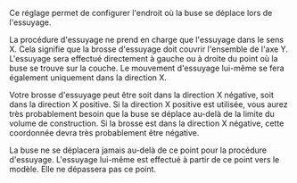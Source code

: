 Ce réglage permet de configurer l'endroit où la buse se déplace lors de l'essuyage.

La procédure d'essuyage ne prend en charge que l'essuyage dans le sens X. Cela signifie que la brosse d'essuyage doit couvrir l'ensemble de l'axe Y. L'essuyage sera effectué directement à gauche ou à droite du point où la buse se trouve sur la couche. Le mouvement d'essuyage lui-même se fera également uniquement dans la direction X.

Votre brosse d'essuyage peut être soit dans la direction X négative, soit dans la direction X positive. Si la direction X positive est utilisée, vous aurez très probablement besoin que la buse se déplace au-delà de la limite du volume de construction. Si la brosse est dans la direction X négative, cette coordonnée devra très probablement être négative.

La buse ne se déplacera jamais au-delà de ce point pour la procédure d'essuyage. L'essuyage lui-même est effectué à partir de ce point vers le modèle. Elle ne dépassera pas ce point.
